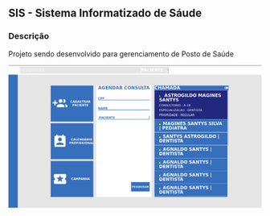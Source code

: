 ## SIS - Sistema Informatizado de Sáude

### Descrição
Projeto sendo desenvolvido para gerenciamento de Posto de Saúde

![](src/assets/img/prototype.png?raw=true)